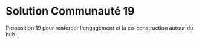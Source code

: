 # Solution Communauté 19

Proposition 19 pour renforcer l'engagement et la co-construction autour du hub.
